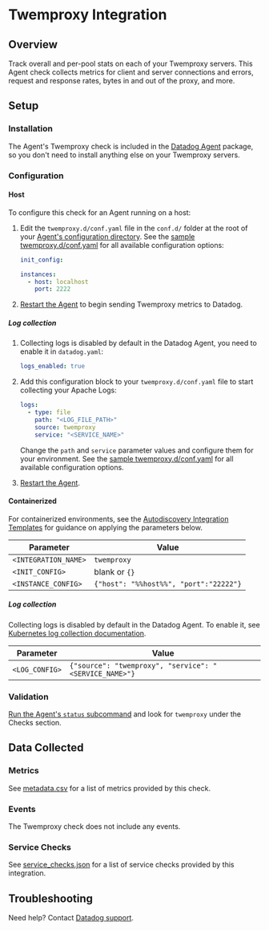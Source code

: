 # Twemproxy Integration

## Overview

Track overall and per-pool stats on each of your Twemproxy servers. This Agent check collects metrics for client and server connections and errors, request and response rates, bytes in and out of the proxy, and more.

## Setup

### Installation

The Agent's Twemproxy check is included in the [Datadog Agent][1] package, so you don't need to install anything else on your Twemproxy servers.

### Configuration

<!-- xxx tabs xxx -->
<!-- xxx tab "Host" xxx -->

#### Host

To configure this check for an Agent running on a host:

1. Edit the `twemproxy.d/conf.yaml` file in the `conf.d/` folder at the root of your [Agent's configuration directory][2]. See the [sample twemproxy.d/conf.yaml][3] for all available configuration options:

   ```yaml
   init_config:

   instances:
     - host: localhost
       port: 2222
   ```

2. [Restart the Agent][4] to begin sending Twemproxy metrics to Datadog.

##### Log collection

1. Collecting logs is disabled by default in the Datadog Agent, you need to enable it in `datadog.yaml`:

   ```yaml
   logs_enabled: true
   ```

2. Add this configuration block to your `twemproxy.d/conf.yaml` file to start collecting your Apache Logs:

   ```yaml
   logs:
     - type: file
       path: "<LOG_FILE_PATH>"
       source: twemproxy
       service: "<SERVICE_NAME>"
   ```

    Change the `path` and `service` parameter values and configure them for your environment. See the [sample twemproxy.d/conf.yaml][3] for all available configuration options.
   
3. [Restart the Agent][4].

<!-- xxz tab xxx -->
<!-- xxx tab "Containerized" xxx -->

#### Containerized

For containerized environments, see the [Autodiscovery Integration Templates][5] for guidance on applying the parameters below.

| Parameter            | Value                                  |
| -------------------- | -------------------------------------- |
| `<INTEGRATION_NAME>` | `twemproxy`                            |
| `<INIT_CONFIG>`      | blank or `{}`                          |
| `<INSTANCE_CONFIG>`  | `{"host": "%%host%%", "port":"22222"}` |

##### Log collection

Collecting logs is disabled by default in the Datadog Agent. To enable it, see [Kubernetes log collection documentation][6].

| Parameter      | Value                                            |
| -------------- | ------------------------------------------------ |
| `<LOG_CONFIG>` | `{"source": "twemproxy", "service": "<SERVICE_NAME>"}` |

<!-- xxz tab xxx -->
<!-- xxz tabs xxx -->

### Validation

[Run the Agent's `status` subcommand][7] and look for `twemproxy` under the Checks section.

## Data Collected

### Metrics

See [metadata.csv][8] for a list of metrics provided by this check.

### Events

The Twemproxy check does not include any events.

### Service Checks

See [service_checks.json][9] for a list of service checks provided by this integration.

## Troubleshooting

Need help? Contact [Datadog support][10].


[1]: https://app.datadoghq.com/account/settings#agent
[2]: https://docs.datadoghq.com/agent/guide/agent-configuration-files/#agent-configuration-directory
[3]: https://github.com/DataDog/integrations-core/blob/master/twemproxy/datadog_checks/twemproxy/data/conf.yaml.example
[4]: https://docs.datadoghq.com/agent/guide/agent-commands/#start-stop-and-restart-the-agent
[5]: https://docs.datadoghq.com/agent/kubernetes/integrations/
[6]: https://docs.datadoghq.com/agent/kubernetes/log/
[7]: https://docs.datadoghq.com/agent/guide/agent-commands/#agent-status-and-information
[8]: https://github.com/DataDog/integrations-core/blob/master/twemproxy/metadata.csv
[9]: https://github.com/DataDog/integrations-core/blob/master/twemproxy/assets/service_checks.json
[10]: https://docs.datadoghq.com/help/
